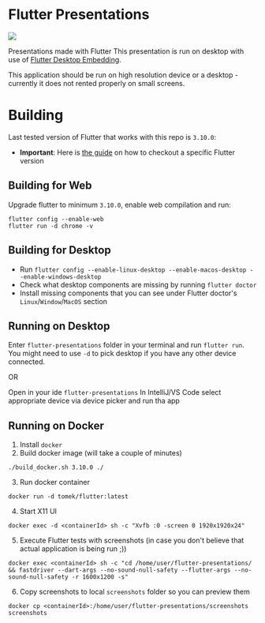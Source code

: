 # Flutter Presentations
[![](https://github.com/tomaszpolanski/flutter-presentations/workflows/Analyze/badge.svg)](https://github.com/tomaszpolanski/fast_flutter_driver/actions?query=workflow%3A%22Analyze%22)

Presentations made with Flutter
This presentation is run on desktop with use of
[Flutter Desktop Embedding](https://github.com/google/flutter-desktop-embedding).

This application should be run on high resolution device or a desktop - currently it does not rented properly on small screens.

# Building
Last tested version of Flutter that works with this repo is `3.10.0`:
  * **Important**: Here is [the guide](https://tomek-polanski.medium.com/running-flutter-desktop-on-stable-channel-c2ee38157e7b) on how to checkout a specific Flutter version 

## Building for Web
Upgrade flutter to minimum `3.10.0`, enable web compilation and run:
```
flutter config --enable-web
flutter run -d chrome -v
```

## Building for Desktop
* Run `flutter config --enable-linux-desktop --enable-macos-desktop --enable-windows-desktop`
* Check what desktop components are missing by running `flutter doctor`
* Install missing components that you can see under Flutter doctor's  `Linux`/`Window`/`MacOS` section

## Running on Desktop
Enter `flutter-presentations` folder in your terminal and run `flutter run`. 
You might need to use `-d` to pick desktop if you have any other device connected.

OR

Open in your ide `flutter-presentations` 
In IntelliJ/VS Code select appropriate device via device picker and run tha app

## Running on Docker
1) Install `docker`
2) Build docker image (will take a couple of minutes)
```
./build_docker.sh 3.10.0 ./
```
3) Run docker container
```
docker run -d tomek/flutter:latest
```
4) Start X11 UI
```
docker exec -d <containerId> sh -c "Xvfb :0 -screen 0 1920x1920x24"
```
5) Execute Flutter tests with screenshots (in case you don't believe that actual application is being run ;))

```
docker exec <containerId> sh -c "cd /home/user/flutter-presentations/ && fastdriver --dart-args --no-sound-null-safety --flutter-args --no-sound-null-safety -r 1600x1200 -s"
```
6) Copy screenshots to local `screenshots` folder so you can preview them
```
docker cp <containerId>:/home/user/flutter-presentations/screenshots screenshots
```

